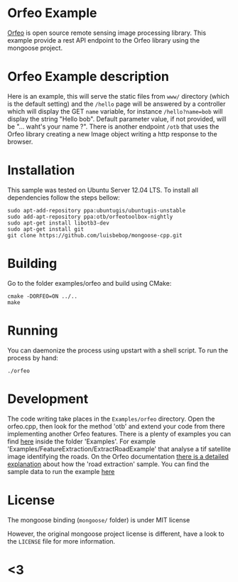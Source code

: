 # Orfeo Example

[Orfeo](http://orfeo-toolbox.org/otb/) is open source remote sensing image processing library.
This example provide a rest API endpoint to the Orfeo library using the mongoose project.

# Orfeo Example description

Here is an example, this will serve the static files from `www/` directory (which
is the default setting) and the `/hello` page will be answered by a controller which
will display the GET `name` variable, for instance `/hello?name=bob` will display
the string "Hello bob". Default parameter value, if not provided, will be
"... waht's your name ?". There is another endpoint `/otb` that uses the Orfeo library
creating a new Image object writing a http response to the browser.

# Installation
This sample was tested on Ubuntu Server 12.04 LTS. To install all dependencies follow the steps bellow:
 
```
sudo apt-add-repository ppa:ubuntugis/ubuntugis-unstable
sudo add-apt-repository ppa:otb/orfeotoolbox-nightly
sudo apt-get install libotb3-dev
sudo apt-get install git
git clone https://github.com/luisbebop/mongoose-cpp.git
```

# Building

Go to the folder examples/orfeo and build using CMake:

```
cmake -DORFEO=ON ../..
make
```
# Running

You can daemonize the process using upstart with a shell script. To run the process by hand:

```
./orfeo
```

# Development

The code writing take places in the `Examples/orfeo` directory. Open the orfeo.cpp, then look
for the method 'otb' and extend your code from there implementing another Orfeo features. There is
a plenty of examples you can find [here](http://sourceforge.net/projects/orfeo-toolbox/files/OTB/OTB-4.0/OTB-4.0.0.tgz/download)
inside the folder 'Examples'. For example 'Examples/FeatureExtraction/ExtractRoadExample' that analyse a tif satellite image
identifying the roads. On the Orfeo documentation [there is a detailed explanation](http://www.orfeo-toolbox.org/SoftwareGuide/SoftwareGuidech14.html#x40-23400014.7) about how the 'road extraction' sample. You can find the sample data to run the example [here](http://www.orfeo-toolbox.org/packages/OTB-Data-Examples.tgz)

# License

The mongoose binding (`mongoose/` folder) is under MIT license

However, the original mongoose project license is different, have a look to the
`LICENSE` file for more information.

# <3
